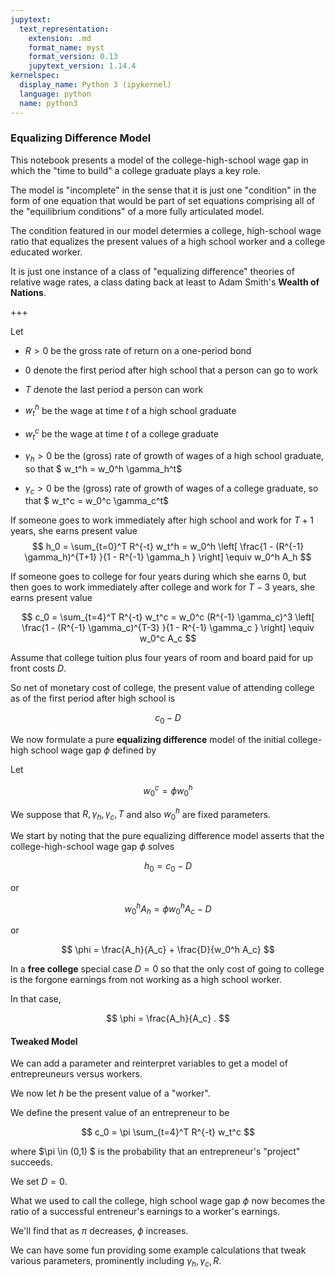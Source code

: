 ```yaml
---
jupytext:
  text_representation:
    extension: .md
    format_name: myst
    format_version: 0.13
    jupytext_version: 1.14.4
kernelspec:
  display_name: Python 3 (ipykernel)
  language: python
  name: python3
---
```


### Equalizing Difference Model

This notebook presents a model of the college-high-school wage gap in which the
"time to build" a college graduate plays a key role.

The model is "incomplete" in the sense that it is just one "condition" in the form of one 
equation that would be part of set equations comprising all of the "equilibrium conditions" of   a more fully articulated model.

The condition featured in our model determies  a college, high-school wage ratio that equalizes the
present values of a high school worker and a college educated worker.

It is just one instance of a class of "equalizing difference" theories of relative wage rates, a class dating back at least to Adam Smith's **Wealth of Nations**.

+++

Let

 * $R > 0$ be the gross rate of return on a one-period bond
 
 * $0$ denote the first  period after high school that a person can go to work
 
 * $T$ denote the last period a person can work
 
 * $w_t^h$ be the wage at time $t$ of a high school graduate
 
 * $w_t^c$ be the wage at time $t$ of a college graduate
 
 * $\gamma_h > 0$ be the (gross) rate of growth of wages of a  high school graduate, so that
 $ w_t^h = w_0^h \gamma_h^t$
 
 * $\gamma_c > 0$ be the (gross) rate of growth of wages of a  college  graduate, so that
 $ w_t^c = w_0^c \gamma_c^t$



If someone goes to work immediately after high school  and  work for $T+1$ years, she earns present value
$$
h_0 = \sum_{t=0}^T R^{-t} w_t^h = w_0^h \left[ \frac{1 - (R^{-1} \gamma_h)^{T+1} }{1 - R^{-1} \gamma_h } \right] \equiv w_0^h A_h 
$$




If someone goes to college for four years during which she earns $0$, but then goes to work  immediately after college   and  work for $T-3$ years, she earns present value

$$
c_0 = \sum_{t=4}^T R^{-t} w_t^c = w_0^c (R^{-1} \gamma_c)^3  \left[ \frac{1 - (R^{-1} \gamma_c)^{T-3} }{1 - R^{-1} \gamma_c } \right] \equiv w_0^c A_c
$$


Assume that college tuition plus four years of room and board paid for up front costs $D$.

So net of monetary cost of college, the present value of attending college as of the first period after high school is

$$ 
c_0 - D
$$

We now formulate a pure **equalizing difference** model of the initial college-high school wage gap $\phi$ defined by 

Let

$$
w_0^c = \phi w_0^h 
$$

We suppose that $R, \gamma_h, \gamma_c, T$ and also $w_0^h$  are fixed parameters. 

We start by noting that the pure equalizing difference model asserts that the college-high-school wage gap $\phi$ solves


$$
h_0 = c_0 - D
$$ 

or

$$ 
w_0^h A_h  = \phi w_0^h A_c - D
$$

or

$$
\phi  = \frac{A_h}{A_c} + \frac{D}{w_0^h A_c}
$$ 

In a **free college** special case $D =0$ so that the only cost of going to college is the forgone earnings from not working as a high school worker.  

In that case,

$$
\phi  = \frac{A_h}{A_c} . 
$$


#### Tweaked Model 


We can add a parameter and reinterpret variables to get a model of entrepreuneurs versus workers.

We now let $h$ be  the present value of a "worker".

We define the present value of an entrepreneur to be

$$
c_0 = \pi \sum_{t=4}^T R^{-t} w_t^c
$$

where $\pi \in (0,1) $ is  the probability that an entrepreneur's "project" succeeds.

We set $D =0$.

What we used to call the college, high school wage gap $\phi$ now becomes the ratio
of a successful entreneur's earnings to a worker's earnings.  

We'll find that as $\pi$ decreases, $\phi$ increases.  

We can have some fun providing some example calculations that tweak various parameters,
prominently including $\gamma_h, \gamma_c, R$.

```{code-cell} ipython3

```

